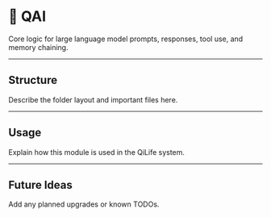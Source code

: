 # 🤖 QAI

Core logic for large language model prompts, responses, tool use, and memory chaining.

---

## Structure

Describe the folder layout and important files here.

---

## Usage

Explain how this module is used in the QiLife system.

---

## Future Ideas

Add any planned upgrades or known TODOs.